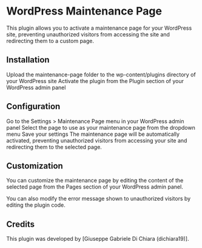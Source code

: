 # WordPress Maintenance Page
This plugin allows you to activate a maintenance page for your WordPress site, preventing unauthorized visitors from accessing the site and redirecting them to a custom page.

## Installation
Upload the maintenance-page folder to the wp-content/plugins directory of your WordPress site
Activate the plugin from the Plugin section of your WordPress admin panel

## Configuration
Go to the Settings > Maintenance Page menu in your WordPress admin panel
Select the page to use as your maintenance page from the dropdown menu
Save your settings
The maintenance page will be automatically activated, preventing unauthorized visitors from accessing your site and redirecting them to the selected page.

## Customization
You can customize the maintenance page by editing the content of the selected page from the Pages section of your WordPress admin panel.

You can also modify the error message shown to unauthorized visitors by editing the plugin code.

## Credits
This plugin was developed by [Giuseppe Gabriele Di Chiara (dichiara19)].
